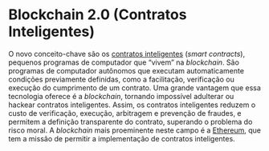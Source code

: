 # Blockchain 2.0 (Contratos Inteligentes)

O novo conceito-chave são os [contratos inteligentes](Contrato%20Inteligente.md) (_smart contracts_), pequenos programas de computador que “vivem” na _blockchain_. São programas de computador autônomos que executam automaticamente condições previamente definidas, como a facilitação, verificação ou execução do cumprimento de um contrato. Uma grande vantagem que essa tecnologia oferece é a _blockchain_, tornando impossível adulterar ou hackear contratos inteligentes. Assim, os contratos inteligentes reduzem o custo de verificação, execução, arbitragem e prevenção de fraudes, e permitem a definição transparente do contrato, superando o problema do risco moral. A _blockchain_ mais proeminente neste campo é a [Ethereum](Ethereum.md), que tem a missão de permitir a implementação de contratos inteligentes.
